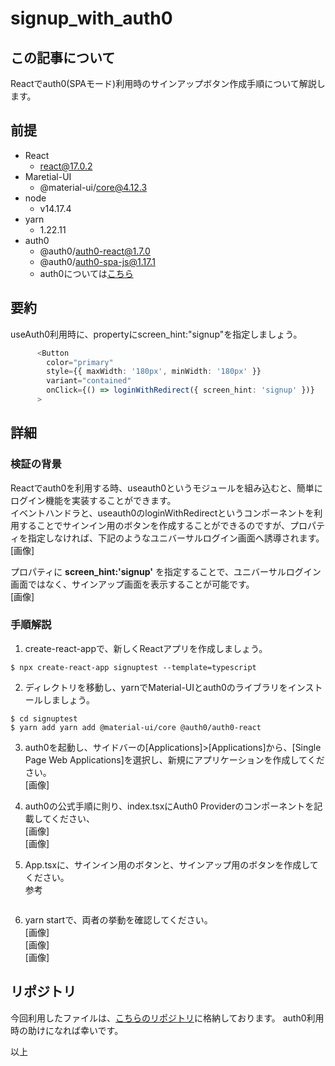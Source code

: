 # signup_with_auth0
## この記事について
Reactでauth0(SPAモード)利用時のサインアップボタン作成手順について解説します。  

## 前提
- React
    - react@17.0.2
- Maretial-UI
    - @material-ui/core@4.12.3
- node
    - v14.17.4
- yarn
    - 1.22.11
- auth0
    - @auth0/auth0-react@1.7.0
    - @auth0/auth0-spa-js@1.17.1
    - auth0については[こちら]("https://auth0.com/jp")

## 要約
useAuth0利用時に、propertyにscreen_hint:"signup"を指定しましょう。

```typescript
      <Button
        color="primary"
        style={{ maxWidth: '180px', minWidth: '180px' }}
        variant="contained"
        onClick={() => loginWithRedirect({ screen_hint: 'signup' })}
      >
```

## 詳細
### 検証の背景
Reactでauth0を利用する時、useauth0というモジュールを組み込むと、簡単にログイン機能を実装することができます。  
イベントハンドラと、useauth0のloginWithRedirectというコンポーネントを利用することでサインイン用のボタンを作成することができるのですが、プロパティを指定しなければ、下記のようなユニバーサルログイン画面へ誘導されます。  
[画像]
    
プロパティに **screen_hint:'signup'** を指定することで、ユニバーサルログイン画面ではなく、サインアップ画面を表示することが可能です。  
[画像]

### 手順解説
1. create-react-appで、新しくReactアプリを作成しましょう。
```
$ npx create-react-app signuptest --template=typescript
```
2. ディレクトリを移動し、yarnでMaterial-UIとauth0のライブラリをインストールしましょう。
```
$ cd signuptest
$ yarn add yarn add @material-ui/core @auth0/auth0-react
```
3. auth0を起動し、サイドバーの[Applications]>[Applications]から、[Single Page Web Applications]を選択し、新規にアプリケーションを作成してください。  
[画像]  


4. auth0の公式手順に則り、index.tsxにAuth0 Providerのコンポーネントを記載してください、   
[画像]  
[画像]

5. App.tsxに、サインイン用のボタンと、サインアップ用のボタンを作成してください。  
参考  
```typescript

```
6. yarn startで、両者の挙動を確認してください。  
[画像]  
[画像]  
[画像]


## リポジトリ
今回利用したファイルは、[こちらのリポジトリ]("https://github.com/mone9610/lab/tree/main/001_signup_with_auth0")に格納しております。  
auth0利用時の助けになれば幸いです。

以上